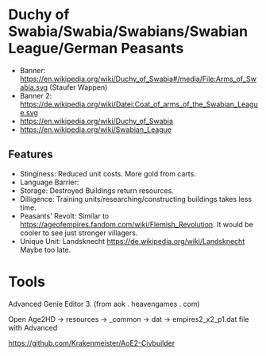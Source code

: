 # Duchy of Swabia/Swabia/Swabians/Swabian League/German Peasants

* Banner: <https://en.wikipedia.org/wiki/Duchy_of_Swabia#/media/File:Arms_of_Swabia.svg> (Staufer Wappen)
* Banner 2: <https://de.wikipedia.org/wiki/Datei:Coat_of_arms_of_the_Swabian_League.svg>
* <https://en.wikipedia.org/wiki/Duchy_of_Swabia>
* <https://en.wikipedia.org/wiki/Swabian_League>

## Features

* Stinginess: Reduced unit costs. More gold from carts.
* Language Barrier:
* Storage: Destroyed Buildings return resources.
* Dilligence: Training units/researching/constructing buildings takes less time.
* Peasants' Revolt: Similar to https://ageofempires.fandom.com/wiki/Flemish_Revolution. It would be cooler to see just stronger villagers.
* Unique Unit: Landsknecht <https://de.wikipedia.org/wiki/Landsknecht> Maybe too late.

# Tools

 Advanced Genie Editor 3. (from aok . heavengames . com)

Open Age2HD -> resources -> _common -> dat -> empires2_x2_p1.dat file with Advanced


https://github.com/Krakenmeister/AoE2-Civbuilder